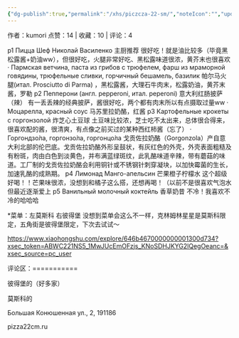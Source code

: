 ```yaml
---
{"dg-publish":true,"permalink":"/xhs/piczcza-22-sm/","noteIcon":"","updated":"2025-03-17T22:18:38.889+08:00"}
---
```


作者：kumori
点赞：14   |   收藏：10   |   评论：4

p1 Пицца Шеф Николай Василенко 主厨推荐 很好吃！就是油比较多（毕竟黑松露酱+奶油ww），但很好吃，火腿非常好吃、黑松露味道很浓，黄芥末也很喜欢
· Пармская ветчина, паста из грибов с трюфелем, фарш из мраморной говядины, трюфельные сливки, горчичный бешамель, базилик 帕尔马火腿(итал. Prosciutto di Parma) ，黑松露酱，大理石牛肉末，松露奶油，黄芥末酱，罗勒
p2 Пепперони (англ. pepperoni, итал. peperoni) 意大利红肠披萨（辣） 有一丢丢辣的经典披萨，酱很好吃，两个都有肉末所以有点摄取过量ww
· Моцарелла, красный соус 马苏里拉奶酪，红酱
p3 Картофельные крокеты с горгонзолой 炸芝心土豆球 土豆味比较浓，芝士吃不太出来，总体很合得来，很喜欢配的酱，很清爽，有点像之前买过的某种西红柿酱（忘了）
· Горгондзо́ла, горгонзо́ла, горгонцо́ла
戈贡佐拉奶酪（Gorgonzola）产自意大利北部的伦巴底。戈贡佐拉奶酪外形呈鼓状，有灰红色的外壳，外壳表面粗糙及有粉斑，肉由白色到淡黄色，并布满蓝绿斑纹，此乳酪味道辛辣，带有蘑菇的味道。工厂制的戈贡佐拉奶酪会利用铜针或不锈钢针刺穿凝块，以加快霉菌的生长，加速乳酪的成熟期。
p4 Лимонад Манго-апельсин 芒果橙子柠檬水 这个超级好喝！！芒果味很浓，没想到和橘子这么搭，还想再喝！（以前不是很喜欢气泡水但最近逐渐爱上
p5 Ванильный молочный коктейль 香草奶昔 不冷！我喜欢不冷的哈哈哈
	
*菜单：左莫斯科 右彼得堡
没想到菜单会这么不一样，克林姆林星星是莫斯科限定，五角街是彼得堡限定，下次去试试～

https://www.xiaohongshu.com/explore/646b4670000000001300d734?xsec_token=ABWC221NS5_1MwJUcEmOFzjs_KNoSDHJKYG2lQegOeanc=&xsec_source=pc_user

评论区：===========

彼得堡的（好多家）

莫斯科的

Большая Конюшенная ул., 2, 191186

pizza22cm.ru